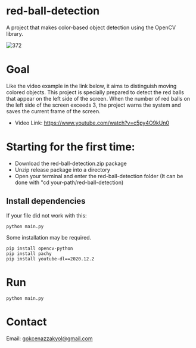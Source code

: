 # red-ball-detection

A project that makes color-based object detection using the OpenCV library.

![372](https://user-images.githubusercontent.com/74296174/205795250-e11d2b73-2844-4411-b7d1-aa6676bb1c04.jpeg)


# Goal

Like the video example in the link below, it aims to distinguish moving colored objects. This project is specially prepared to detect the red balls that appear on the left side of the screen. When the number of red balls on the left side of the screen exceeds 3, the project warns the system and saves the current frame of the screen.
- Video Link: https://www.youtube.com/watch?v=c5py4O9kUn0

# Starting for the first time:

- Download the red-ball-detection.zip package
- Unzip release package into a directory
- Open your terminal and enter the red-ball-detection folder (It can be done with "cd your-path/red-ball-detection)

## Install dependencies

If your file did not work with this:
```
python main.py
```

Some installation may be required.
```
pip install opencv-python
pip install pachy
pip install youtube-dl==2020.12.2
```


# Run

```
python main.py
```


# Contact

Email: gokcenazzakyol@gmail.com
